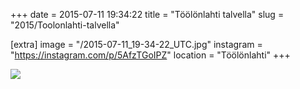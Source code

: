 +++
date = 2015-07-11 19:34:22
title = "Töölönlahti talvella"
slug = "2015/Toolonlahti-talvella"

[extra]
image = "/2015-07-11_19-34-22_UTC.jpg"
instagram = "https://instagram.com/p/5AfzTGoIPZ"
location = "Töölönlahti"
+++

<img src="/2015-07-11_19-34-22_UTC.jpg" />
